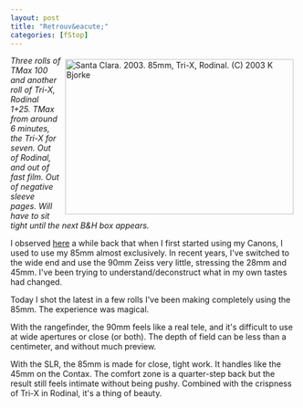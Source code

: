 ```yaml
---
layout: post
title: "Retrouv&eacute;"
categories: [fStop]
---
```

<a href="/photo/journal/sep03zzH-08.html"><img src="http://www.botzilla.com/bpix/sep03zzH-08.jpg" width=400 height=272 border=0 align="right" hspace=8 vspace=6 title="Santa Clara. 2003. 85mm, Tri-X, Rodinal. (C) 2003 K Bjorke"></a><i>Three rolls of TMax 100 and another roll of Tri-X, Rodinal 1+25. TMax from around 6 minutes, the Tri-X for seven. Out of Rodinal, and out of fast film. Out of negative sleeve pages. Will have to sit tight until the next B&amp;H box appears.</i>

I observed <a href="/blog/archives/000067.html">here</a> a while back that when I first started using my Canons, I used to use my 85mm almost exclusively. In recent years, I've switched to the wide end and use the 90mm Zeiss very little, stressing the 28mm and 45mm. I've been trying to understand/deconstruct what in my own tastes had changed.

Today I shot the latest in a few rolls I've been making completely using the 85mm. The experience was magical.

With the rangefinder, the 90mm feels like a real tele, and it's difficult to use at wide apertures or close (or both). The depth of field can be less than a centimeter, and without much preview.

With the SLR, the 85mm is made for close, tight work. It handles like the 45mm on the Contax. The comfort zone is a quarter-step back but the result still feels intimate without being pushy. Combined with the crispness of Tri-X in Rodinal, it's a thing of beauty.


